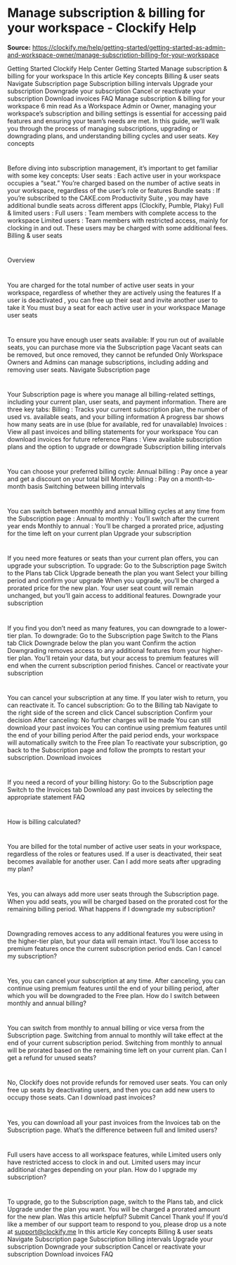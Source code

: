 # Manage subscription & billing for your workspace - Clockify Help

**Source:** https://clockify.me/help/getting-started/getting-started-as-admin-and-workspace-owner/manage-subscription-billing-for-your-workspace

Getting Started
Clockify Help Center
Getting Started
Manage subscription & billing for your workspace
In this article
Key concepts
Billing & user seats
Navigate Subscription page
Subscription billing intervals
Upgrade your subscription
Downgrade your subscription
Cancel or reactivate your subscription
Download invoices
FAQ
Manage subscription & billing for your workspace
6 min read
As a Workspace Admin or Owner, managing your workspace’s subscription and billing settings is essential for accessing paid features and ensuring your team’s needs are met. In this guide, we’ll walk you through the process of managing subscriptions, upgrading or downgrading plans, and understanding billing cycles and user seats.
Key concepts
#
Before diving into subscription management, it’s important to get familiar with some key concepts:
User seats
: Each active user in your workspace occupies a “seat.” You’re charged based on the number of active seats in your workspace, regardless of the user’s role or features
Bundle seats
: If you’re subscribed to the
CAKE.com Productivity Suite
, you may have additional bundle seats across different apps (Clockify, Pumble, Plaky)
Full & limited users
:
Full users
: Team members with complete access to the workspace
Limited users
: Team members with restricted access, mainly for clocking in and out. These users may be charged with some additional fees.
Billing & user seats
#
Overview
#
You are charged for the total number of
active
user seats in your workspace, regardless of whether they are actively using the features
If a user is
deactivated
, you can free up their seat and invite another user to take it
You must buy a seat for each active user in your workspace
Manage user seats
#
To ensure you have enough user seats available:
If you run out of available seats, you can purchase more via the
Subscription
page
Vacant seats can be removed, but once removed, they cannot be refunded
Only Workspace Owners and Admins can manage subscriptions, including adding and removing user seats.
Navigate Subscription page
#
Your
Subscription page
is where you manage all billing-related settings, including your current plan, user seats, and payment information.
There are three key tabs:
Billing
:
Tracks your current subscription plan, the number of used vs. available seats, and your billing information
A progress bar shows how many seats are in use (blue for available, red for unavailable)
Invoices
:
View all past invoices and billing statements for your workspace
You can download invoices for future reference
Plans
:
View available subscription plans and the option to upgrade or downgrade
Subscription billing intervals
#
You can choose your preferred billing cycle:
Annual billing
: Pay once a year and get a
discount
on your total bill
Monthly billing
: Pay on a month-to-month basis
Switching between billing intervals
#
You can switch between monthly and annual billing cycles at any time from the
Subscription page
:
Annual to monthly
: You’ll switch after the current year ends
Monthly to annual
: You’ll be charged a prorated price, adjusting for the time left on your current plan
Upgrade your subscription
#
If you need more features or seats than your current plan offers, you can
upgrade
your subscription.
To upgrade:
Go to the
Subscription
page
Switch to the
Plans
tab
Click
Upgrade
beneath the plan you want
Select your
billing period
and confirm your upgrade
When you upgrade, you’ll be charged a
prorated price
for the new plan. Your user seat count will remain unchanged, but you’ll gain access to additional features.
Downgrade your subscription
#
If you find you don’t need as many features, you can
downgrade
to a lower-tier plan.
To downgrade:
Go to the
Subscription
page
Switch to the
Plans
tab
Click
Downgrade
below the plan you want
Confirm the action
Downgrading removes access to any additional features from your higher-tier plan. You’ll retain your data, but your access to premium features will end when the current subscription period finishes.
Cancel or reactivate your subscription
#
You can cancel your subscription at any time. If you later wish to return, you can reactivate it.
To cancel subscription:
Go to the
Billing
tab
Navigate to the right side of the screen and click
Cancel subscription
Confirm your decision
After canceling:
No further charges will be made
You can still download your past invoices
You can continue using premium features until the end of your billing period
After the paid period ends, your workspace will automatically switch to the
Free plan
To reactivate your subscription, go back to the
Subscription
page and follow the prompts to restart your subscription.
Download invoices
#
If you need a record of your billing history:
Go to the
Subscription
page
Switch to the
Invoices
tab
Download any past invoices by selecting the appropriate statement
FAQ
#
How is billing calculated?
#
You are billed for the total number of
active user seats
in your workspace, regardless of the roles or features used. If a user is deactivated, their seat becomes available for another user.
Can I add more seats after upgrading my plan?
#
Yes, you can always add more user seats through the
Subscription
page. When you add seats, you will be charged based on the prorated cost for the remaining billing period.
What happens if I downgrade my subscription?
#
Downgrading removes access to any additional features you were using in the higher-tier plan, but your data will remain intact. You’ll lose access to premium features once the current subscription period ends.
Can I cancel my subscription?
#
Yes, you can cancel your subscription at any time. After canceling, you can continue using premium features until the end of your billing period, after which you will be downgraded to the Free plan.
How do I switch between monthly and annual billing?
#
You can switch from monthly to annual billing or vice versa from the
Subscription
page. Switching from annual to monthly will take effect at the end of your current subscription period. Switching from monthly to annual will be prorated based on the remaining time left on your current plan.
Can I get a refund for unused seats?
#
No, Clockify does not provide refunds for removed user seats. You can only free up seats by deactivating users, and then you can add new users to occupy those seats.
Can I download past invoices?
#
Yes, you can download all your past invoices from the
Invoices
tab on the
Subscription
page.
What’s the difference between full and limited users?
#
Full users
have access to all workspace features, while
Limited users
only have restricted access to clock in and out. Limited users may incur additional charges depending on your plan.
How do I upgrade my subscription?
#
To upgrade, go to the
Subscription
page, switch to the
Plans
tab, and click
Upgrade
under the plan you want. You will be charged a prorated amount for the new plan.
Was this article helpful?
Submit
Cancel
Thank you! If you’d like a member of our support team to respond to you, please drop us a note at support@clockify.me
In this article
Key concepts
Billing & user seats
Navigate Subscription page
Subscription billing intervals
Upgrade your subscription
Downgrade your subscription
Cancel or reactivate your subscription
Download invoices
FAQ